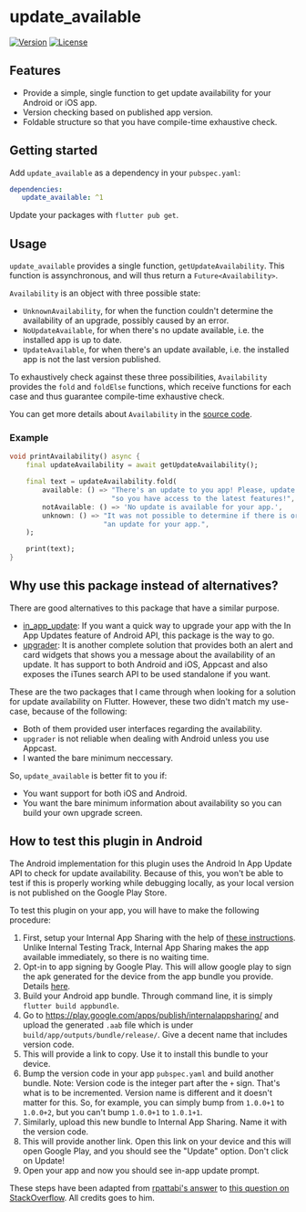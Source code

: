 # update_available

[![Version](https://img.shields.io/pub/v/update_available)](https://pub.dev/packages/update_available)
[![License](https://img.shields.io/github/license/mateusfccp/update_available)](https://opensource.org/licenses/MIT)

## Features

 * Provide a simple, single function to get update availability for your Android or iOS app.
 * Version checking based on published app version.
 * Foldable structure so that you have compile-time exhaustive check.

 ## Getting started

 Add `update_available` as a dependency in your `pubspec.yaml`:

 ```yaml
 dependencies:
    update_available: ^1
 ```

 Update your packages with `flutter pub get`.

 ## Usage

 `update_available` provides a single function, `getUpdateAvailability`. This function is assynchronous, and will thus return a `Future<Availability>`.

 `Availability` is an object with three possible state:

  * `UnknownAvailability`, for when the function couldn't determine the availability of an upgrade, possibly caused by an error.
  * `NoUpdateAvailable`, for when there's no update available, i.e. the installed app is up to date.
  * `UpdateAvailable`, for when there's an update available, i.e. the installed app is not the last version published.

To exhaustively check against these three possibilities, `Availability` provides the `fold` and `foldElse` functions, which receive functions for each case and thus guarantee compile-time exhaustive check.

You can get more details about `Availability` in the [source code](https://github.com/mateusfccp/update_available/blob/master/update_available_platform_interface/lib/src/availability.dart).

### Example

```dart
void printAvailability() async {
    final updateAvailability = await getUpdateAvailability();

    final text = updateAvailability.fold(
        available: () => "There's an update to you app! Please, update it "
                         "so you have access to the latest features!",
        notAvailable: () => 'No update is available for your app.',
        unknown: () => "It was not possible to determine if there is or not "
                       "an update for your app.",
    );

    print(text);
}
```

## Why use this package instead of alternatives?

There are good alternatives to this package that have a similar purpose.

 * [in_app_update](https://pub.dev/packages/in_app_update): If you want a quick way to upgrade your app with the In App Updates feature of Android API, this package is the way to go.
 * [upgrader](https://pub.dev/packages/upgrader): It is another complete solution that provides both an alert and card widgets that shows you a message about the availability of an update. It has support to both Android and iOS, Appcast and also exposes the iTunes search API to be used standalone if you want.

These are the two packages that I came through when looking for a solution for update availability on Flutter. However, these two didn't match my use-case, because of the following:

 * Both of them provided user interfaces regarding the availability.
 * `upgrader` is not reliable when dealing with Android unless you use Appcast.
 * I wanted the bare minimum neccessary.

So, `update_available` is better fit to you if:
 * You want support for both iOS and Android.
 * You want the bare minimum information about availability so you can build your own upgrade screen.

## How to test this plugin in Android

The Android implementation for this plugin uses the Android In App Update API to check for update availability. Because of this, you won't be able to test if this is properly working while debugging locally, as your local version is not published on the Google Play Store.

To test this plugin on your app, you will have to make the following procedure:

 1. First, setup your Internal App Sharing with the help of [these instructions](https://support.google.com/googleplay/android-developer/answer/9303479?hl=en). Unlike Internal Testing Track, Internal App Sharing makes the app available immediately, so there is no waiting time.
 2. Opt-in to app signing by Google Play. This will allow google play to sign the apk generated for the device from the app bundle you provide. Details [here](https://support.google.com/googleplay/android-developer/answer/7384423?hl=en).
 3. Build your Android app bundle. Through command line, it is simply `flutter build appbundle`.
 4. Go to https://play.google.com/apps/publish/internalappsharing/ and upload the generated `.aab` file which is under `build/app/outputs/bundle/release/`. Give a decent name that includes version code.
 5. This will provide a link to copy. Use it to install this bundle to your device.
 6. Bump the version code in your app `pubspec.yaml` and build another bundle. Note: Version code is the integer part after the `+` sign. That's what is to be incremented. Version name is different and it doesn't matter for this. So, for example, you can simply bump from `1.0.0+1` to `1.0.0+2`, but you can't bump `1.0.0+1` to `1.0.1+1`.
 7. Similarly, upload this new bundle to Internal App Sharing. Name it with the version code.
 8. This will provide another link. Open this link on your device and this will open Google Play, and you should see the "Update" option. Don't click on Update!
 9. Open your app and now you should see in-app update prompt.

These steps have been adapted from [rpattabi's answer](https://stackoverflow.com/a/59266778/3055725) to [this question on StackOverflow](https://stackoverflow.com/questions/56087064/how-can-i-test-in-app-updates-in-android). All credits goes to him.